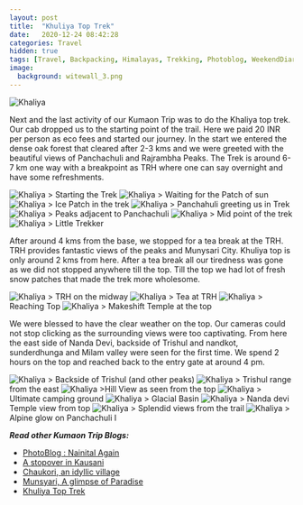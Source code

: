 ```yaml
---
layout: post
title:  "Khuliya Top Trek"
date:   2020-12-24 08:42:28
categories: Travel
hidden: true
tags: [Travel, Backpacking, Himalayas, Trekking, Photoblog, WeekendDiaries]
image:
  background: witewall_3.png
---
```


<img src="https://i.imgur.com/WW6YUyo.jpg" alt="Khaliya">

Next and the last activity of our Kumaon Trip was to do the Khaliya top trek. Our cab dropped us to the starting point of the trail. Here we paid 20 INR per person as eco fees and started our journey. In the start we entered the dense oak forest that cleared after 2-3 kms and we were greeted with the beautiful views of Panchachuli and Rajrambha Peaks. The Trek is around 6-7 km one way with a breakpoint as TRH where one can say overnight and have some refreshments. 

<img src="https://i.imgur.com/riJvjvU.jpg" alt="Khaliya">
> Starting the Trek

<img src="https://i.imgur.com/siw97N6.jpg" alt="Khaliya">
> Waiting for the Patch of sun

<img src="https://i.imgur.com/XKOX0Qv.jpg" alt="Khaliya">
> Ice Patch in the trek

<img src="https://i.imgur.com/r8bUd0y.jpg" alt="Khaliya">
> Panchahuli greeting us in Trek

<img src="https://i.imgur.com/4UMtCTD.jpg" alt="Khaliya">
> Peaks adjacent to Panchachuli

<img src="https://i.imgur.com/vyLHnsZ.jpg" alt="Khaliya">
> Mid point of the trek

<img src="https://i.imgur.com/MXuAxQC.jpg" alt="Khaliya">
> Little Trekker

After around 4 kms from the base, we stopped for a tea break at the TRH. TRH provides fantastic views of the peaks and Munysari City. Khuliya top is only around 2 kms from here. After a tea break all our tiredness was gone as we did not stopped anywhere till the top. Till the top we had lot of fresh snow patches that made the trek more wholesome.

<img src="https://i.imgur.com/NHC34xf.jpg" alt="Khaliya">
> TRH on the midway

<img src="https://i.imgur.com/6UnRFda.jpg" alt="Khaliya">
> Tea at TRH

<img src="https://i.imgur.com/MPO2HrS.jpg" alt="Khaliya">
> Reaching Top

<img src="https://i.imgur.com/T4xT4o0.jpg" alt="Khaliya">
> Makeshift Temple at the top

We were blessed to have the clear weather on the top. Our cameras could not stop clicking as the surrounding views were too captivating. From here the east side of Nanda Devi, backside of Trishul and nandkot, sunderdhunga and Milam valley were seen for the first time. We spend 2 hours on the top and reached back to the entry gate at around 4 pm. 

<img src="https://i.imgur.com/lIrxGwS.jpg" alt="Khaliya">
> Backside of Trishul (and other peaks)

<img src="https://i.imgur.com/nCM6PWX.jpg" alt="Khaliya">
> Trishul range from the east

<img src="https://i.imgur.com/eDDlx6h.jpg" alt="Khaliya">
>Hill View as seen from the top

<img src="https://i.imgur.com/D4xbtTP.jpg" alt="Khaliya">
> Ultimate camping ground

<img src="https://i.imgur.com/aleEvVy.jpg" alt="Khaliya">
> Glacial Basin 

<img src="https://i.imgur.com/0RMHfN5.jpg" alt="Khaliya">
> Nanda devi Temple view from top

<img src="https://i.imgur.com/6Uqkm5L.jpg" alt="Khaliya">
> Splendid views from the trail

<img src="https://i.imgur.com/spGQlhA.jpg" alt="Khaliya">
> Alpine glow on Panchachuli I


**_Read other Kumaon Trip Blogs:_**

+ <a href="https://yogeshpandey.in/travel/2020/12/18/Nainital.html">PhotoBlog : Nainital Again</a>
+ <a href="https://yogeshpandey.in/travel/2020/12/20/Kausani.html">A stopover in Kausani</a>
+ <a href="https://yogeshpandey.in/travel/2020/12/22/Chaukori.html">Chaukori, an idyllic village</a>
+ <a href="https://yogeshpandey.in/travel/2020/12/23/Munsyari.html">Munsyari, A glimpse of Paradise</a>
+ <a href="https://yogeshpandey.in/travel/2020/12/24/Khaliya-Top.html">Khuliya Top Trek</a>


